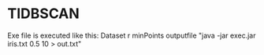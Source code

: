 # TIDBSCAN

Exe file is executed like this:
                   Dataset   r  minPoints  outputfile
"java -jar exec.jar iris.txt 0.5 10 > out.txt"
